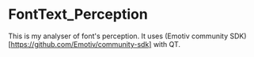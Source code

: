 # FontText_Perception

This is my analyser of font's perception. It uses (Emotiv community SDK)[https://github.com/Emotiv/community-sdk] with QT.
